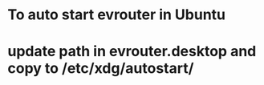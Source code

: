 # To auto start evrouter in Ubuntu 
# update path in evrouter.desktop and copy to /etc/xdg/autostart/
